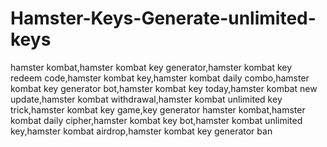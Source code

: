 # Hamster-Keys-Generate-unlimited-keys

hamster kombat,hamster kombat key generator,hamster kombat key redeem code,hamster kombat key,hamster kombat daily combo,hamster kombat key generator bot,hamster kombat key today,hamster kombat new update,hamster kombat withdrawal,hamster kombat unlimited key trick,hamster kombat key game,key generator hamster kombat,hamster kombat daily cipher,hamster kombat key bot,hamster kombat unlimited key,hamster kombat airdrop,hamster kombat key generator ban
